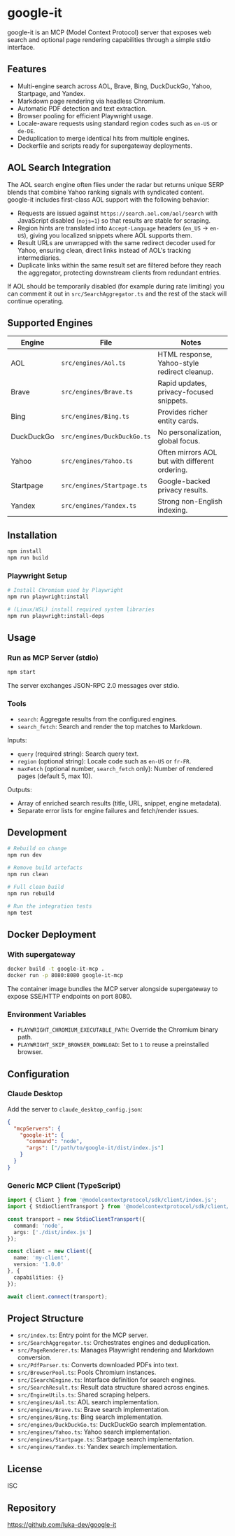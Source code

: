# google-it

google-it is an MCP (Model Context Protocol) server that exposes web search and optional page rendering capabilities through a simple stdio interface.

## Features
- Multi-engine search across AOL, Brave, Bing, DuckDuckGo, Yahoo, Startpage, and Yandex.
- Markdown page rendering via headless Chromium.
- Automatic PDF detection and text extraction.
- Browser pooling for efficient Playwright usage.
- Locale-aware requests using standard region codes such as `en-US` or `de-DE`.
- Deduplication to merge identical hits from multiple engines.
- Dockerfile and scripts ready for supergateway deployments.

## AOL Search Integration
The AOL search engine often flies under the radar but returns unique SERP blends that combine Yahoo ranking signals with syndicated content. google-it includes first-class AOL support with the following behavior:
- Requests are issued against `https://search.aol.com/aol/search` with JavaScript disabled (`nojs=1`) so that results are stable for scraping.
- Region hints are translated into `Accept-Language` headers (`en_US` -> `en-US`), giving you localized snippets where AOL supports them.
- Result URLs are unwrapped with the same redirect decoder used for Yahoo, ensuring clean, direct links instead of AOL's tracking intermediaries.
- Duplicate links within the same result set are filtered before they reach the aggregator, protecting downstream clients from redundant entries.

If AOL should be temporarily disabled (for example during rate limiting) you can comment it out in `src/SearchAggregator.ts` and the rest of the stack will continue operating.

## Supported Engines
| Engine | File | Notes |
| --- | --- | --- |
| AOL | `src/engines/Aol.ts` | HTML response, Yahoo-style redirect cleanup. |
| Brave | `src/engines/Brave.ts` | Rapid updates, privacy-focused snippets. |
| Bing | `src/engines/Bing.ts` | Provides richer entity cards. |
| DuckDuckGo | `src/engines/DuckDuckGo.ts` | No personalization, global focus. |
| Yahoo | `src/engines/Yahoo.ts` | Often mirrors AOL but with different ordering. |
| Startpage | `src/engines/Startpage.ts` | Google-backed privacy results. |
| Yandex | `src/engines/Yandex.ts` | Strong non-English indexing. |

## Installation
```bash
npm install
npm run build
```

### Playwright Setup
```bash
# Install Chromium used by Playwright
npm run playwright:install

# (Linux/WSL) install required system libraries
npm run playwright:install-deps
```

## Usage
### Run as MCP Server (stdio)
```bash
npm start
```
The server exchanges JSON-RPC 2.0 messages over stdio.

### Tools
- `search`: Aggregate results from the configured engines.
- `search_fetch`: Search and render the top matches to Markdown.

Inputs:
- `query` (required string): Search query text.
- `region` (optional string): Locale code such as `en-US` or `fr-FR`.
- `maxFetch` (optional number, `search_fetch` only): Number of rendered pages (default 5, max 10).

Outputs:
- Array of enriched search results (title, URL, snippet, engine metadata).
- Separate error lists for engine failures and fetch/render issues.

## Development
```bash
# Rebuild on change
npm run dev

# Remove build artefacts
npm run clean

# Full clean build
npm run rebuild

# Run the integration tests
npm test
```

## Docker Deployment
### With supergateway
```bash
docker build -t google-it-mcp .
docker run -p 8080:8080 google-it-mcp
```
The container image bundles the MCP server alongside supergateway to expose SSE/HTTP endpoints on port 8080.

### Environment Variables
- `PLAYWRIGHT_CHROMIUM_EXECUTABLE_PATH`: Override the Chromium binary path.
- `PLAYWRIGHT_SKIP_BROWSER_DOWNLOAD`: Set to `1` to reuse a preinstalled browser.

## Configuration
### Claude Desktop
Add the server to `claude_desktop_config.json`:
```json
{
  "mcpServers": {
    "google-it": {
      "command": "node",
      "args": ["/path/to/google-it/dist/index.js"]
    }
  }
}
```

### Generic MCP Client (TypeScript)
```typescript
import { Client } from '@modelcontextprotocol/sdk/client/index.js';
import { StdioClientTransport } from '@modelcontextprotocol/sdk/client/stdio.js';

const transport = new StdioClientTransport({
  command: 'node',
  args: ['./dist/index.js']
});

const client = new Client({
  name: 'my-client',
  version: '1.0.0'
}, {
  capabilities: {}
});

await client.connect(transport);
```

## Project Structure
- `src/index.ts`: Entry point for the MCP server.
- `src/SearchAggregator.ts`: Orchestrates engines and deduplication.
- `src/PageRenderer.ts`: Manages Playwright rendering and Markdown conversion.
- `src/PdfParser.ts`: Converts downloaded PDFs into text.
- `src/BrowserPool.ts`: Pools Chromium instances.
- `src/ISearchEngine.ts`: Interface definition for search engines.
- `src/SearchResult.ts`: Result data structure shared across engines.
- `src/EngineUtils.ts`: Shared scraping helpers.
- `src/engines/Aol.ts`: AOL search implementation.
- `src/engines/Brave.ts`: Brave search implementation.
- `src/engines/Bing.ts`: Bing search implementation.
- `src/engines/DuckDuckGo.ts`: DuckDuckGo search implementation.
- `src/engines/Yahoo.ts`: Yahoo search implementation.
- `src/engines/Startpage.ts`: Startpage search implementation.
- `src/engines/Yandex.ts`: Yandex search implementation.

## License
ISC

## Repository
https://github.com/luka-dev/google-it

